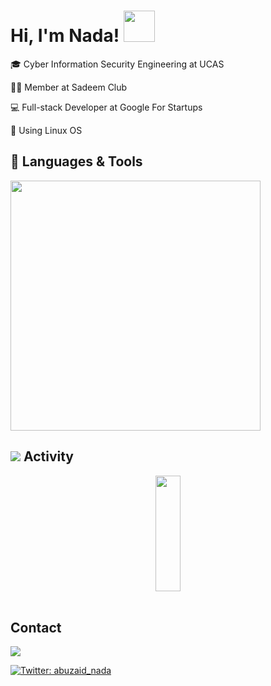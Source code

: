 <div align="left"><h1> Hi, I'm Nada! <img src="https://media.giphy.com/media/mGcNjsfWAjY5AEZNw6/giphy.gif" width="50"></h1>

<p>🎓 Cyber Information Security Engineering at UCAS</p>

<p>👩‍💻 Member at Sadeem Club</p>

<p>💻 Full-stack Developer at Google For Startups </p>

<p>🐧 Using Linux OS</p>

## 🔧 Languages & Tools

<p align="left">
<img src="https://skillicons.dev/icons?i=mongodb,nodejs,js,py,html,postman,git,bootstrap,gatsby,redux,css,docker,cpp,react,ps,kali,postgres,figma,java,linux,express,github,notion,codepen" width="400"/>

## <img src="https://media.giphy.com/media/VgCDAzcKvsR6OM0uWg/giphy.gif"> Activity

<div align="center">
  <img height="185em" src="https://github-readme-stats.vercel.app/api?username=nada-abuzaid&theme=dark&show_icons=true&count_private=false" width="40" />
</div>

<br>

## Contact

<a href="mailto:nada.b.abu.zaid@gmail.com?subject=Email From GitHub Account">
<img src="https://img.shields.io/badge/Gmail-nada.b.abu.zaid%40gmail.com-blue" /></a>

[![Twitter: abuzaid_nada](https://img.shields.io/twitter/follow/abuzaid_nada?style=social&theme=highcontrast)](https://twitter.com/abuzaid_nada)

</div>

